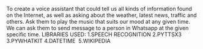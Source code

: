 To create a voice assistant that could tell us all kinds of information found on the Internet, as well as asking about the weather, latest news, traffic and others. Ask them to play the music that suits our mood at any given time. We can ask them to send message to a person in Whatsapp at the given specific time. 
LIBRARIES USED:
1.SPEECH RECOGNITION 
2.PYTTSX3 
3.PYWHATKIT 
4.DATETIME 
5.WIKIPEDIA
